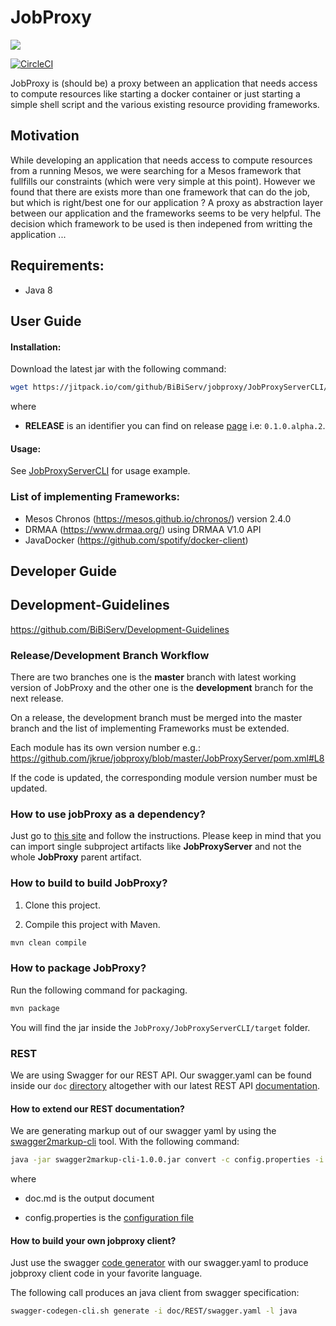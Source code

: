 # JobProxy

[![](https://jitpack.io/v/BiBiServ/jobproxy.svg)](https://jitpack.io/#BiBiServ/jobproxy)

[![CircleCI](https://circleci.com/gh/BiBiServ/jobproxy/tree/development.svg?style=svg)](https://circleci.com/gh/BiBiServ/jobproxy/tree/development)

JobProxy is (should be) a proxy between an application that needs access to compute resources like starting a docker container or just starting a simple shell script and the various existing resource providing frameworks. 

## Motivation

While developing an application that needs access to compute resources from a running Mesos, we were searching for a Mesos framework that fullfills our constraints (which were very simple at this point). However we found that there are exists more than one framework that can do the job, but which is right/best one for our application ? A proxy as abstraction layer between our application and the frameworks seems to be very helpful. The decision which framework to be used is then indepened from writting the application ...

## Requirements:

* Java 8

## User Guide

#### Installation:

Download the latest jar with the following command:

~~~BASH
wget https://jitpack.io/com/github/BiBiServ/jobproxy/JobProxyServerCLI/RELEASE/JobProxyServerCLI-RELEASE.jar
~~~

where 
  
  * **RELEASE** is an identifier you can find on release [page](https://github.com/BiBiServ/jobproxy/releases) i.e: `0.1.0.alpha.2`.

#### Usage:

See  [JobProxyServerCLI](JobProxyServerCLI) for
usage example.

### List of implementing Frameworks:

* Mesos Chronos (https://mesos.github.io/chronos/) version 2.4.0
* DRMAA (https://www.drmaa.org/) using DRMAA V1.0 API
* JavaDocker (https://github.com/spotify/docker-client)

## Developer Guide

## Development-Guidelines

https://github.com/BiBiServ/Development-Guidelines

### Release/Development Branch Workflow

There are two branches one is the **master** branch with latest working version of JobProxy and the other one is
the **development** branch for the next release.

On a release, the development branch must be merged into the master branch and the list of implementing Frameworks must be extended.

Each module has its own version number e.g.: https://github.com/jkrue/jobproxy/blob/master/JobProxyServer/pom.xml#L8
 
If the code is updated, the corresponding module version number must be updated. 

### How to use jobProxy as a dependency?

Just go to [this site](https://jitpack.io/#BiBiServ/jobproxy) and follow the instructions.
Please keep in mind that you can import single subproject artifacts like **JobProxyServer** and 
not the whole **JobProxy** parent artifact.

### How to build to build JobProxy?

1. Clone this project.

2. Compile this project with Maven.

~~~Bash
mvn clean compile
~~~

### How to package JobProxy?

Run the following command for packaging. 

~~~Bash
mvn package
~~~

You will find the jar inside the `JobProxy/JobProxyServerCLI/target` folder.

### REST

We are using Swagger for our REST API. Our swagger.yaml can be found inside our `doc` [directory](doc/REST) altogether with our
latest REST API [documentation](doc/REST/api.md).

#### How to extend our REST documentation?

We are generating markup out of our swagger yaml by using the [swagger2markup-cli](http://swagger2markup.github.io/swagger2markup/1.0.1-SNAPSHOT/#_command_line_interface) tool.
With the following command:

~~~BASH
java -jar swagger2markup-cli-1.0.0.jar convert -c config.properties -i swagger.yaml -f doc.md
~~~

where
   
   * doc.md is the output document
   
   * config.properties is the [configuration file](doc/REST/config.properties)

#### How to build your own jobproxy client?

Just use the swagger [code generator](https://github.com/swagger-api/swagger-codegen) with our swagger.yaml to produce jobproxy client code in your favorite language.

The following call produces an java client from swagger specification:

~~~BASH
swagger-codegen-cli.sh generate -i doc/REST/swagger.yaml -l java 
~~~

